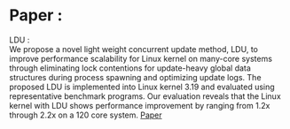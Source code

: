 # Paper : 

LDU :  
We propose a novel light weight concurrent update method, LDU, 
to improve performance scalability for Linux kernel on many-core systems
through eliminating lock contentions for update-heavy global data structures
during process spawning and optimizing update logs. 
The proposed LDU is implemented into Linux kernel 3.19 and evaluated 
using representative benchmark programs. 
Our evaluation reveals that the Linux kernel with LDU shows performance
improvement by ranging from 1.2x through 2.2x on a 120 core system.
[Paper](scalability.pdf)



